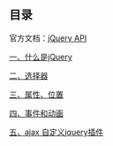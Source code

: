 ## 目录官方文档：[jQuery API](http://jquery.cuishifeng.cn/index.html)[一、什么是jQuery](jq-01%20什么是jQuery.md)[二、选择器](jq-02%20选择器.md)[三、属性、位置](jq-03%20属性、位置.md)[四、事件和动画](jq-04%20事件和动画.md)[五、ajax 自定义jquery插件](jq-05%20ajax%20自定义jquery插件.md)